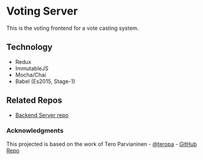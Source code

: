 # Voting Server
This is the voting frontend for a vote casting system.

## Technology
* Redux
* ImmutableJS
* Mocha/Chai
* Babel (Es2015, Stage-1)

## Related Repos
* [Backend Server repo](https://github.com/ro-savage/voting-server)

### Acknowledgments
This projected is based on the work of Tero Parvianinen - [@teropa](https://twitter.com/teropa) - [GitHub Repo](https://github.com/teropa/redux-voting-client)